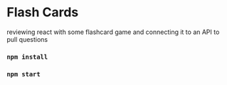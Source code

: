 # Flash Cards
reviewing react with some flashcard game and connecting it to an API to pull questions



### `npm install`
### `npm start`
